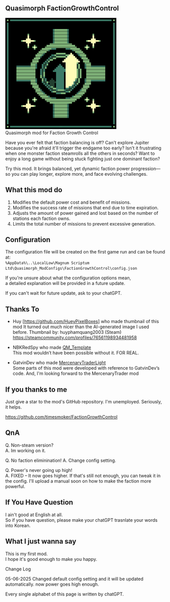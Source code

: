## Quasimorph FactionGrowthControl
![thumbnail icon](media/thumbnail.png)  
Quasimorph mod for Faction Growth Control

Have you ever felt that faction balancing is off?
Can't explore Jupiter because you're afraid it'll trigger the endgame too early?
Isn't it frustrating when one monster faction steamrolls all the others in seconds?
Want to enjoy a long game without being stuck fighting just one dominant faction?

Try this mod.
It brings balanced, yet dynamic faction power progression—so you can play longer, explore more, and face evolving challenges.

## What this mod do

1. Modifies the default power cost and benefit of missions.
2. Modifies the success rate of missions that end due to time expiration.
3. Adjusts the amount of power gained and lost based on the number of stations each faction owns.
4. Limits the total number of missions to prevent excessive generation.

## Configuration

The configuration file will be created on the first game run and can be found at:  
`%AppData%\..\LocalLow\Magnum Scriptum Ltd\Quasimorph_ModConfigs\FactionGrowthControl\config.json`

If you're unsure about what the configuration options mean,  
a detailed explanation will be provided in a future update.

If you can't wait for future update, ask to your chatGPT.

## Thanks To

- Huy [https://github.com/HueyPixelBoxes] who made thumbnail of this mod
  It turned out much nicer than the AI-generated image I used before.
  Thumbnail by: huyphamquang2003 (Steam)
  https://steamcommunity.com/profiles/76561198934481958


- NBKRedSpy who made [QM_Template](https://github.com/NBKRedSpy/QM_Template)  
  This mod wouldn’t have been possible without it. FOR REAL.

- GatvinDev who made [MercenaryTraderLight](https://github.com/GatvinDev/MercenaryTraderLight/tree/master)  
  Some parts of this mod were developed with reference to GatvinDev’s code.
  And, I'm looking forward to the MercenaryTrader mod

## If you thanks to me
Just give a star to the mod's GitHub repository.
I'm unemployed. Seriously, it helps.

https://github.com/timesmoker/FactionGrowthControl

## QnA

Q. Non-steam version?  
A. Im working on it.

Q. No faction eliminination! 
A. Change config setting.

Q. Power's never going up high!  
A. FIXED – It now goes higher. If that's still not enough, you can tweak it in the config.
I'll upload a manual soon on how to make the faction more powerful.

## If You Have Question
I ain't good at English at all.  
So if you have question, please make your chatGPT trasnlate your words into Korean.

## What I just wanna say
This is my first mod.  
I hope it's good enough to make you happy.


Change Log

05-06-2025
Changed default config setting and it will be updated automatically. now power goes high enough.


Every single alphabet of this page is written by chatGPT.
